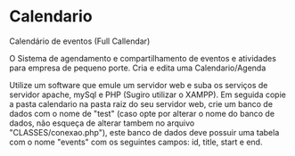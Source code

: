 # Calendario
Calendário de eventos
(Full Callendar)

O Sistema de agendamento e compartilhamento de eventos e atividades para empresa de pequeno porte. Cria e edita uma Calendario/Agenda

Utilize um software que emule um servidor web e suba os serviços de servidor apache, mySql e PHP (Sugiro utilizar o XAMPP). Em seguida copie a pasta calendario na pasta raiz do seu servidor web, crie um banco de dados com o nome de "test" (caso opte por alterar o nome do banco de dados, não esqueça de alterar tambem no arquivo "CLASSES/conexao.php"), este banco de dados deve possuir uma tabela com o nome "events" com os seguintes campos: id, title, start e end.


